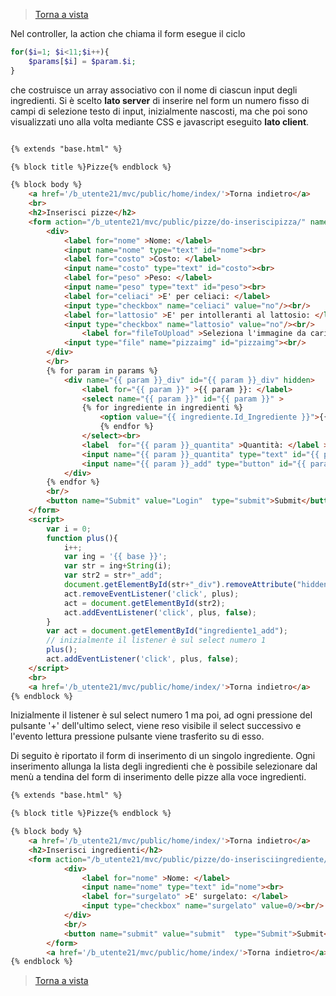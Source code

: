 >[Torna a vista](view.md) 


Nel controller, la action che chiama il form esegue il ciclo 
```PHP
for($i=1; $i<11;$i++){
	$params[$i] = $param.$i;
}
```
che costruisce un array associativo con il nome di ciascun input degli ingredienti. Si è scelto **lato server** di inserire nel form un numero fisso di campi di selezione testo di input, inizialmente nascosti, ma che poi sono visualizzati uno alla volta mediante CSS e javascript eseguito **lato client**.

```HTML

{% extends "base.html" %}

{% block title %}Pizze{% endblock %}

{% block body %}
    <a href='/b_utente21/mvc/public/home/index/'>Torna indietro</a>
    <br>
    <h2>Inserisci pizze</h2>
    <form action="/b_utente21/mvc/public/pizze/do-inseriscipizza/" name="Pizze_Form" method="post" enctype="multipart/form-data">
		<div>
			<label for="nome" >Nome: </label>
			<input name="nome" type="text" id="nome"><br>
			<label for="costo" >Costo: </label>
			<input name="costo" type="text" id="costo"><br>
			<label for="peso" >Peso: </label>
			<input name="peso" type="text" id="peso"><br>
			<label for="celiaci" >E' per celiaci: </label>
			<input type="checkbox" name="celiaci" value="no"/><br/>
			<label for="lattosio" >E' per intolleranti al lattosio: </label>
			<input type="checkbox" name="lattosio" value="no"/><br/>
		        <label for="fileToUpload" >Seleziona l'immagine da caricare: </label>
			<input type="file" name="pizzaimg" id="pizzaimg"><br/>
		</div>
		</br>
	   	{% for param in params %}
			<div name="{{ param }}_div" id="{{ param }}_div" hidden>
				<label for="{{ param }}" >{{ param }}: </label>
				<select name="{{ param }}" id="{{ param }}" >
				{% for ingrediente in ingredienti %} 
					<option value="{{ ingrediente.Id_Ingrediente }}">{{ ingrediente.Nome }}</option>
			    	{% endfor %}
				</select><br>
				<label  for="{{ param }}_quantita" >Quantità: </label >
				<input name="{{ param }}_quantita" type="text" id="{{ param }}_quantita" >
				<input name="{{ param }}_add" type="button" id="{{ param }}_add" value="+" >
			</div>
		{% endfor %}
		<br/>
		<button name="Submit" value="Login"  type="submit">Submit</button>
	</form>
	<script>
	    var i = 0;
	    function plus(){
	        i++;
	        var ing = '{{ base }}';
	        var str = ing+String(i);
	        var str2 = str+"_add";
	        document.getElementById(str+"_div").removeAttribute("hidden");
	        act.removeEventListener('click', plus);
	        act = document.getElementById(str2);
	        act.addEventListener('click', plus, false);
	    }
	    var act = document.getElementById("ingrediente1_add");
	    // inizialmente il listener è sul select numero 1
	    plus();
	    act.addEventListener('click', plus, false);
	</script>
	<br>
	<a href='/b_utente21/mvc/public/home/index/'>Torna indietro</a>
{% endblock %}

```
Inizialmente il listener è sul select numero 1 ma poi, ad ogni pressione del pulsante '+' dell'ultimo select, viene reso visibile il select successivo e l'evento lettura pressione pulsante viene trasferito su di esso.

Di seguito è riportato il form di inserimento di un singolo ingrediente. Ogni inserimento allunga la lista degli ingredienti che è possibile selezionare dal menù a tendina del form di inserimento delle pizze alla voce ingredienti.
```HTML
{% extends "base.html" %}

{% block title %}Pizze{% endblock %}

{% block body %}
    <a href='/b_utente21/mvc/public/home/index/'>Torna indietro</a>
    <h2>Inserisci ingredienti</h2>
    <form action="/b_utente21/mvc/public/pizze/do-inserisciingrediente/" method="post" name="ingredienti_Form">
			<div>
				<label for="nome" >Nome: </label>
				<input name="nome" type="text" id="nome"><br>
				<label for="surgelato" >E' surgelato: </label>
				<input type="checkbox" name="surgelato" value=0/><br/>
			</div>
			<br/>
			<button name="submit" value="submit"  type="Submit">Submit</button>
		</form>
		<a href='/b_utente21/mvc/public/home/index/'>Torna indietro</a>
{% endblock %}
```

>[Torna a vista](view.md) 
